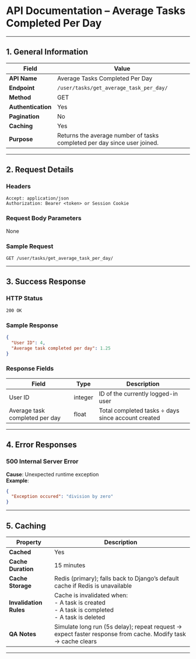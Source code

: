 # API Documentation – Average Tasks Completed Per Day

---

## 1. General Information

| Field              | Value                                                                 |
|--------------------|-----------------------------------------------------------------------|
| **API Name**       | Average Tasks Completed Per Day                                       |
| **Endpoint**       | `/user/tasks/get_average_task_per_day/`                               |
| **Method**         | GET                                                                   |
| **Authentication** | Yes                                                                   |
| **Pagination**     | No                                                                    |
| **Caching**        | Yes                                                                   |
| **Purpose**        | Returns the average number of tasks completed per day since user joined. |

---

## 2. Request Details

### Headers

```http
Accept: application/json
Authorization: Bearer <token> or Session Cookie
```

### Request Body Parameters

None

### Sample Request

```http
GET /user/tasks/get_average_task_per_day/
```

---

## 3. Success Response

### HTTP Status

`200 OK`

### Sample Response

```json
{
  "User ID": 4,
  "Average task completed per day": 1.25
}
```

### Response Fields

| Field                             | Type    | Description                                      |
|----------------------------------|---------|--------------------------------------------------|
| User ID                          | integer | ID of the currently logged-in user               |
| Average task completed per day   | float   | Total completed tasks ÷ days since account created |

---

## 4. Error Responses

### 500 Internal Server Error

**Cause**: Unexpected runtime exception  
**Example**:

```json
{
  "Exception occured": "division by zero"
}
```

---

## 5. Caching

| Property               | Description                                                                                         |
|------------------------|-----------------------------------------------------------------------------------------------------|
| **Cached**             | Yes                                                                                                 |
| **Cache Duration**     | 15 minutes                                                                                          |
| **Cache Storage**      | Redis (primary); falls back to Django’s default cache if Redis is unavailable                      |
| **Invalidation Rules** | Cache is invalidated when:<br> - A task is created<br> - A task is completed<br> - A task is deleted |
| **QA Notes**           | Simulate long run (5s delay); repeat request → expect faster response from cache. Modify task → cache clears |

---

